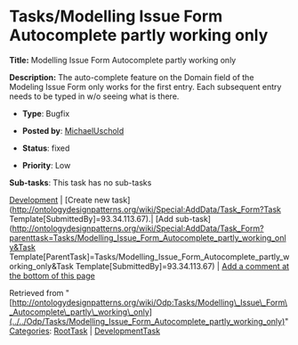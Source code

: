 #  Tasks/Modelling Issue Form Autocomplete partly working only


__Title:__ Modelling Issue Form Autocomplete partly working only


__Description:__ The auto-complete feature on the Domain field of the Modeling Issue Form only works for the first entry. Each subsequent entry needs to be typed in w/o seeing what is there. 


  





* __Type__: Bugfix
* __Posted by__: [MichaelUschold](../../User/MichaelUschold "User:MichaelUschold")
* __Status__: fixed


* __Priority__: Low




__Sub-tasks__:
This task has no sub-tasks




[Development](../../Odp/Development "Odp:Development") | [Create new task](http://ontologydesignpatterns.org/wiki/Special:AddData/Task_Form?Task Template[SubmittedBy]=93.34.113.67).| [Add sub-task](http://ontologydesignpatterns.org/wiki/Special:AddData/Task_Form?parenttask=Tasks/Modelling_Issue_Form_Autocomplete_partly_working_only&Task Template[ParentTask]=Tasks/Modelling_Issue_Form_Autocomplete_partly_working_only&Task Template[SubmittedBy]=93.34.113.67) | [Add a comment at the bottom of this page](../index.php@title=Odp%253AAdd_comment&target=Odp%253ATasks%252F../../Odp/Tasks/Modelling_Issue_Form_Autocomplete_partly_working_only#New_comment "http://ontologydesignpatterns.org/wiki/index.php?title=Odp:Add_comment&target=Odp:Tasks/Modelling_Issue_Form_Autocomplete_partly_working_only#New_comment")


Retrieved from "[http://ontologydesignpatterns.org/wiki/Odp:Tasks/Modelling\_Issue\_Form\_Autocomplete\_partly\_working\_only](../../Odp/Tasks/Modelling_Issue_Form_Autocomplete_partly_working_only)"
 [Categories](http://ontologydesignpatterns.org/wiki/Special:Categories "Special:Categories"): [RootTask](../../Category/RootTask "Category:RootTask") | [DevelopmentTask](../../Category/DevelopmentTask "Category:DevelopmentTask")